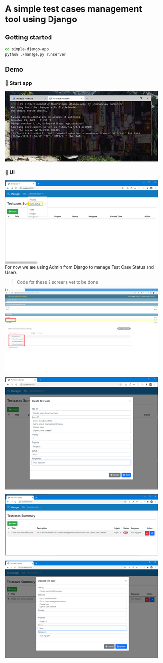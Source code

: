 # A simple test cases management tool using Django

## Getting started
```bash
cd simple-django-app
python ./manage.py runserver
```

## Demo

### :rocket: Start app
![Login](screenshots/1.png)

### :dart: UI
![Login](screenshots/2.png)
For now we are using Admin from Django to manage Test Case Status and Users
>Code for these 2 screens yet to be done

![Login](screenshots/3.png)

![Login](screenshots/4.png)

![Login](screenshots/5.png)

![Login](screenshots/6.png)